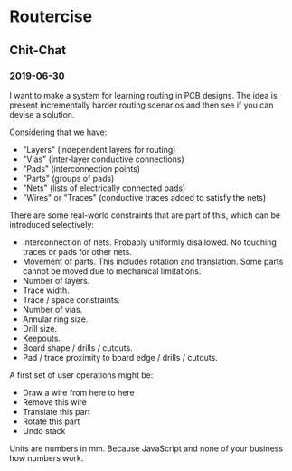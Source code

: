 # Routercise

## Chit-Chat

### 2019-06-30

I want to make a system for learning routing in PCB designs. The idea is present incrementally harder routing scenarios and then see if you can devise a solution.

Considering that we have:

* "Layers" (independent layers for routing)
* "Vias" (inter-layer conductive connections)
* "Pads" (interconnection points)
* "Parts" (groups of pads)
* "Nets" (lists of electrically connected pads)
* "Wires" or "Traces" (conductive traces added to satisfy the nets)

There are some real-world constraints that are part of this, which can be introduced selectively:

* Interconnection of nets. Probably uniformly disallowed. No touching traces or pads for other nets.
* Movement of parts. This includes rotation and translation. Some parts cannot be moved due to mechanical limitations.
* Number of layers.
* Trace width.
* Trace / space constraints.
* Number of vias.
* Annular ring size.
* Drill size.
* Keepouts.
* Board shape / drills / cutouts.
* Pad / trace proximity to board edge / drills / cutouts.

A first set of user operations might be:

* Draw a wire from here to here
* Remove this wire
* Translate this part
* Rotate this part
* Undo stack

Units are numbers in mm. Because JavaScript and none of your business how numbers work.

